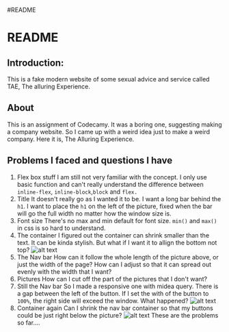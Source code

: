 #README

# README

## Introduction:
This is a fake modern website of some sexual advice and service called TAE, The alluring Experience.



## About
This is an assignment of Codecamy. It was a boring one, suggesting making a company website. So I came up with a weird idea just to make a weird company. Here it is, The Alluring Experience.

## Problems I faced and questions I have
1. Flex box stuff
    I am still not very familiar with the concept. I only use basic function and can't really understand the difference between `inline-flex`, `inline-block`,`block` and `flex.`
2. Title
    It doesn't really go as I wanted it to be. 
    I want a long bar behind the `h1`. I want to place the `h1` on the left of the picture, fixed when the bar will go the full width no matter how the window size is. 
3. Font size
    There's no max and min default for font size.
    `min()` and `max()` in css is so hard to understand.
4. The container
    I figured out the container can shrink smaller than the text. It can be kinda stylish. But what if I want it to allign the bottom not top? 
    ![alt text](/container.png)
5. The Nav bar
    How can it follow the whole length of the picture above, or just the width of the page? How can I adjust so that it can spread out evenly with the width that I want?
6. Pictures
    How can I cut off the part of the pictures that I don't want?
7. Still the Nav bar
    So I made a responsive one with midea query. There is a gap between the left of the button. If I set the with of the button to `100%`, the right side will exceed the window. What happened?
    ![alt text](/responsive.png)
8. Container again 
    Can I shrink the nav bar container so that my buttons could be just right below the picture?
    ![alt text](/nav.png)
These are the problems so far....